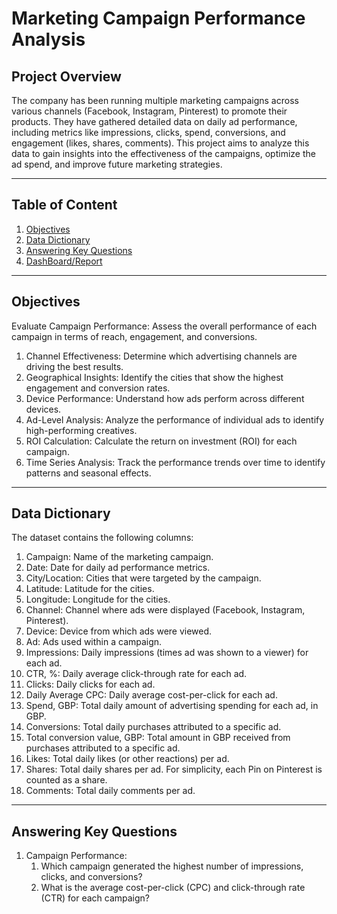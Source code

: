 # Marketing Campaign Performance Analysis
## Project Overview
The company has been running multiple marketing campaigns across various channels (Facebook, Instagram, Pinterest) to promote their products. They have gathered detailed data on daily ad performance, including metrics like impressions, clicks, spend, conversions, and engagement (likes, shares, comments). 
This project aims to analyze this data to gain insights into the effectiveness of the campaigns, optimize the ad spend, and improve future marketing strategies.

-----

## Table of Content
1. [Objectives](#objectives)
2. [Data Dictionary](#Data_Dictionary)
3. [Answering Key Questions](#key-questions-to-answer)
4. [DashBoard/Report](#dashboard-report)

-----

## Objectives
Evaluate Campaign Performance: Assess the overall performance of each campaign in terms of reach, engagement, and conversions.
1. Channel Effectiveness: Determine which advertising channels are driving the best results.
2. Geographical Insights: Identify the cities that show the highest engagement and conversion rates.
3. Device Performance: Understand how ads perform across different devices.
4. Ad-Level Analysis: Analyze the performance of individual ads to identify high-performing creatives.
5. ROI Calculation: Calculate the return on investment (ROI) for each campaign.
6. Time Series Analysis: Track the performance trends over time to identify patterns and seasonal effects.

-----

## Data Dictionary
The dataset contains the following columns:
1. Campaign: Name of the marketing campaign.
2. Date: Date for daily ad performance metrics.
3. City/Location: Cities that were targeted by the campaign.
4. Latitude: Latitude for the cities.
5. Longitude: Longitude for the cities.
6. Channel: Channel where ads were displayed (Facebook, Instagram, Pinterest).
7. Device: Device from which ads were viewed.
8. Ad: Ads used within a campaign.
9. Impressions: Daily impressions (times ad was shown to a viewer) for each ad.
10. CTR, %: Daily average click-through rate for each ad.
11. Clicks: Daily clicks for each ad.
12. Daily Average CPC: Daily average cost-per-click for each ad.
13. Spend, GBP: Total daily amount of advertising spending for each ad, in GBP.
14. Conversions: Total daily purchases attributed to a specific ad.
15. Total conversion value, GBP: Total amount in GBP received from purchases attributed to a specific ad.
16. Likes: Total daily likes (or other reactions) per ad.
17. Shares: Total daily shares per ad. For simplicity, each Pin on Pinterest is counted as a share.
18. Comments: Total daily comments per ad.

-----

## Answering Key Questions 
1. Campaign Performance:
    1. Which campaign generated the highest number of impressions, clicks, and conversions?
    2. What is the average cost-per-click (CPC)  and click-through rate (CTR) for each campaign?




